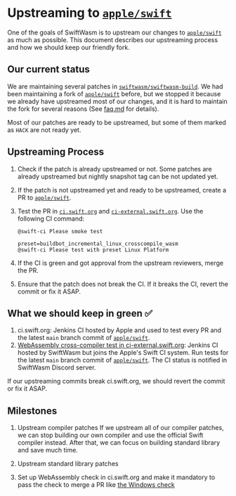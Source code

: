 # Upstreaming to [`apple/swift`](https://github.com/apple/swift/)

One of the goals of SwiftWasm is to upstream our changes to [`apple/swift`](https://github.com/apple/swift/) as much as possible.
This document describes our upstreaming process and how we should keep our friendly fork.

## Our current status

We are maintaining several patches in [`swiftwasm/swiftwasm-build`](https://github.com/swiftwasm/swiftwasm-build/tree/main/schemes/main/swift).
We had been maintaining a fork of [`apple/swift`](https://github.com/apple/swift) before, but we stopped it because we already have upstreamed most of our changes, and it is hard to maintain the fork for several reasons (See [faq.md](./faq.md) for details).

Most of our patches are ready to be upstreamed, but some of them marked as `HACK` are not ready yet.

## Upstreaming Process

1. Check if the patch is already upstreamed or not. Some patches are already upstreamed but nightly snapshot tag can be not updated yet.
2. If the patch is not upstreamed yet and ready to be upstreamed, create a PR to [`apple/swift`](https://github.com/apple/swift).
3. Test the PR in [`ci.swift.org`](https://ci.swift.org/) and [`ci-external.swift.org`](https://ci-external.swift.org/). Use the following CI command:

   ```
   @swift-ci Please smoke test
   ```
   ```
   preset=buildbot_incremental_linux_crosscompile_wasm
   @swift-ci Please test with preset Linux Platform
   ```
4. If the CI is green and got approval from the upstream reviewers, merge the PR.
5. Ensure that the patch does not break the CI. If it breaks the CI, revert the commit or fix it ASAP.

## What we should keep in green ✅

1. ci.swift.org: Jenkins CI hosted by Apple and used to test every PR and the latest `main` branch commit of [`apple/swift`](https://github.com/apple/swift).
2. [WebAssembly cross-compiler test in ci-external.swift.org](https://ci-external.swift.org/job/oss-swift-RA-linux-ubuntu-20.04-webassembly/): Jenkins CI hosted by SwiftWasm but joins the Apple's Swift CI system. Run tests for the latest `main` branch commit of [`apple/swift`](https://github.com/apple/swift). The CI status is notified in SwiftWasm Discord server.

If our upstreaming commits break ci.swift.org, we should revert the commit or fix it ASAP.

## Milestones

1. Upstream compiler patches
  If we upstream all of our compiler patches, we can stop building our own compiler and use the official Swift compiler instead.
  After that, we can focus on building standard library and save much time.

2. Upstream standard library patches
3. Set up WebAssembly check in ci.swift.org and make it mandatory to pass the check to merge a PR like [the Windows check](https://ci-external.swift.org/job/swift-PR-windows/)
